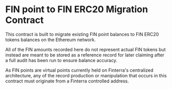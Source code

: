 # FIN point to FIN ERC20 Migration Contract

This contract is built to migrate existing FIN point balances to FIN ERC20 tokens balances on the Ethereum network.

All of the FIN amounts recorded here do not represent actual FIN tokens but instead are meant to be stored as a reference record for later claiming after a full audit has been run to ensure balance accuracy.

As FIN points are virtual points currently held on Finterra's centralized architecture, any of the record production or manipulation that occurs in this contract must originate from a Finterra controlled address.
